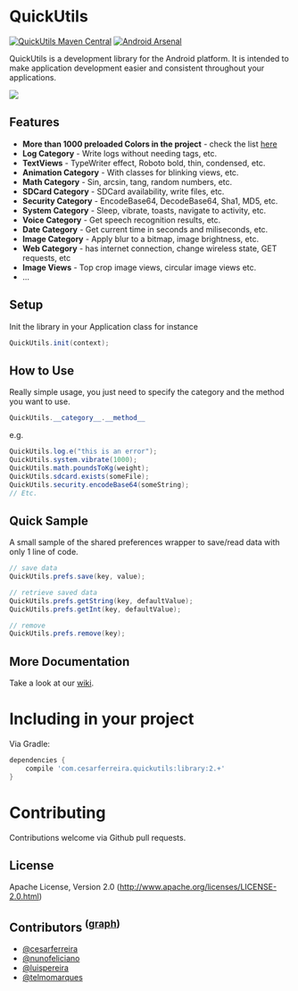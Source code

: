 QuickUtils  
============
[![QuickUtils Maven Central](http://img.shields.io/badge/QuickUtils%20Maven%20Central-0.2.0-brightgreen.svg?style=flat)](http://search.maven.org/#search%7Cga%7C1%7Cg%3A%22com.cesarferreira.quickutils%22) [![Android Arsenal](https://img.shields.io/badge/Android%20Arsenal-AndroidQuickUtils-brightgreen.svg?style=flat)](https://android-arsenal.com/details/1/870)

QuickUtils is a development library for the Android platform.
It is intended to make application development easier and consistent throughout your applications.


![](http://i1.cdnds.net/13/44/618x464/tech-nexus-5-screenshot-6.png)

## Features

- **More than 1000 preloaded Colors in the project** - check the list [here](https://github.com/cesarferreira/AndroidQuickUtils/wiki/Colors.xml)
- **Log Category** - Write logs without needing tags, etc.
- **TextViews** - TypeWriter effect, Roboto bold, thin, condensed, etc.
- **Animation Category** - With classes for blinking views, etc.
- **Math Category** - Sin, arcsin, tang, random numbers, etc.
- **SDCard Category** - SDCard availability, write files, etc.
- **Security Category** - EncodeBase64, DecodeBase64, Sha1, MD5, etc.
- **System Category** - Sleep, vibrate, toasts, navigate to activity, etc.
- **Voice Category** - Get speech recognition results, etc.
- **Date Category** - Get current time in seconds and miliseconds, etc.
- **Image Category** - Apply blur to a bitmap, image brightness, etc.
- **Web Category** - has internet connection, change wireless state, GET requests, etc
- **Image Views** - Top crop image views, circular image views etc.
- ...


## Setup
Init the library in your Application class for instance

```java
QuickUtils.init(context);
```

## How to Use

Really simple usage, you just need to specify the category and the method you want to use.

```java
QuickUtils.__category__.__method__
```

e.g.
```java
QuickUtils.log.e("this is an error");
QuickUtils.system.vibrate(1000);
QuickUtils.math.poundsToKg(weight);
QuickUtils.sdcard.exists(someFile);
QuickUtils.security.encodeBase64(someString);
// Etc.
```

Quick Sample
-------------------
A small sample of the shared preferences wrapper to save/read data with only 1 line of code.


```JAVA
// save data
QuickUtils.prefs.save(key, value);

// retrieve saved data
QuickUtils.prefs.getString(key, defaultValue);
QuickUtils.prefs.getInt(key, defaultValue);

// remove
QuickUtils.prefs.remove(key);
```



More Documentation
------------------
Take a look at our [wiki](https://github.com/cesarferreira/AndroidQuickUtils/wiki).

# Including in your project

Via Gradle:

```groovy
dependencies {
    compile 'com.cesarferreira.quickutils:library:2.+'
}
```



# Contributing
Contributions welcome via Github pull requests.


## License
Apache License, Version 2.0 (http://www.apache.org/licenses/LICENSE-2.0.html)


## Contributors <sup>([graph](https://github.com/cesarferreira/AndroidQuickUtils/graphs/contributors "link"))</sup>

* [@cesarferreira](https://github.com/cesarferreira "link")
* [@nunofeliciano](https://github.com/nunofeliciano "link")
* [@luispereira](https://github.com/luispereira "link")
* [@telmomarques](https://github.com/telmomarques "link")
